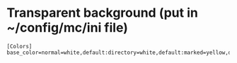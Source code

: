 # Transparent background (put in ~/config/mc/ini file)
```
[Colors]
base_color=normal=white,default:directory=white,default:marked=yellow,default:selected=gray,white:executable=brightgreen,default:link=lightgray,default:stalelink=brightred,default:special=brightblue,default:device=magenta,default:editnormal=white,default)
```
